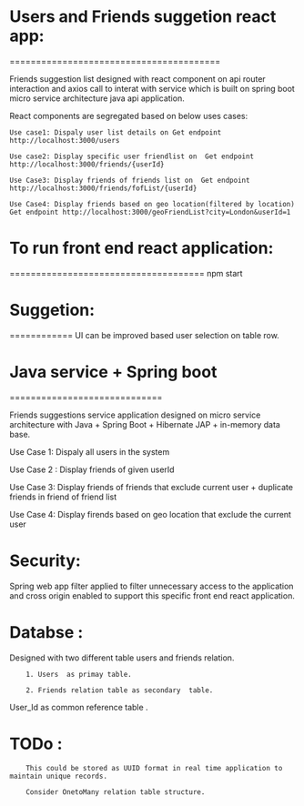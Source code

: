 # Users and Friends suggetion react app:
========================================

Friends suggestion list designed with react component on api router interaction and axios call to interat with service which is built on spring boot micro service architecture java api application.

React components are segregated based on below uses cases:

    Use case1: Dispaly user list details on Get endpoint http://localhost:3000/users

    Use case2: Display specific user friendlist on  Get endpoint http://localhost:3000/friends/{userId}

    Use Case3: Display friends of friends list on  Get endpoint http://localhost:3000/friends/fofList/{userId}

    Use Case4: Display friends based on geo location(filtered by location)  Get endpoint http://localhost:3000/geoFriendList?city=London&userId=1
    
# To run front end react application:
=====================================
    npm start
    
# Suggetion:
============
    UI can be improved based user selection on table row.

# Java service  + Spring boot 
=============================

Friends suggestions service application designed on micro service architecture with Java + Spring Boot + Hibernate JAP + in-memory data base.

   Use Case 1: Dispaly all users in the system

   Use Case 2 : Display friends of given userId

   Use Case 3: Display friends of friends that exclude current user + duplicate friends in friend of friend list

   Use Case 4: Display firends based on geo location that exclude the current user


# Security: 

Spring web app filter applied to filter unnecessary access to the application and cross origin enabled to support this specific front end  react application.

# Databse :

Designed with two different table users and friends relation.

        1. Users  as primay table.

        2. Friends relation table as secondary  table.

User_Id as common reference table .

# TODo :

        This could be stored as UUID format in real time application to maintain unique records.

        Consider OnetoMany relation table structure.

